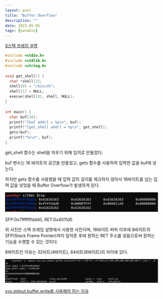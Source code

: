 ```yaml
---
layout: post
title: "Buffer Overflow"
description: ""
date: 2023-05-05
tags: [pwnable]
---
```


<a href="https://hyuunnn.github.io/2023/05/05/stack-frame/">S스택 프레임 설명</a>

```c
#include <stdio.h>
#include <stdlib.h>
#include <string.h>

void get_shell() {
  char *shell[2];
  shell[0] = "/bin/sh";
  shell[1] = NULL;
  execve(shell[0], shell, NULL);
}

int main() {
  char buf[16];
  printf("[buf addr] = %p\n", buf);
  printf("[get_shell addr] = %p\n", get_shell);
  gets(buf);
  printf("%s\n", buf);
}
```

get_shell 함수는 shell을 띄우기 위해 임의로 만들었다.

buf 변수는 16 바이트의 공간을 만들었고, gets 함수를 사용하여 입력한 값을 buf에 넣는다.

하지만 gets 함수를 사용했을 때 입력 값의 길이를 체크하지 않아서 16바이트를 넘는 입력 값을 넣었을 때 Buffer Overflow가 발생하게 된다.

![1](/assets/images/buffer-overflow/1.png)

SFP:0x7fffffffddd0, RET:0x4011d5

위 사진은 스택 프레임 설명에서 사용한 사진이며, 16바이트 버퍼 이후에 8바이트의 SFP(Stack Frame Pointer)까지 덮어준 후에 원하는 RET 주소를 넣음으로써 원하는 기능을 수행할 수 있는 것이다.

8바이트인 이유는 32비트(4바이트), 64비트(8바이트)의 차이에 있다.

![2](/assets/images/buffer-overflow/2.png)

<a href="https://hyuunnn.github.io/2023/04/28/python3-print/">sys.stdout.buffer.write를 사용해야 하는 이유</a>
